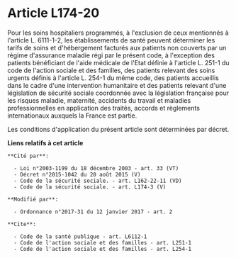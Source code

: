 # Article L174-20

Pour les soins hospitaliers programmés, à l'exclusion de ceux mentionnés à l'article L. 6111-1-2, les établissements de santé
peuvent déterminer les tarifs de soins et d'hébergement facturés aux patients non couverts par un régime d'assurance maladie
régi par le présent code, à l'exception des patients bénéficiant de l'aide médicale de l'Etat définie à l'article L. 251-1 du
code de l'action sociale et des familles, des patients relevant des soins urgents définis à l'article L. 254-1 du même code,
des patients accueillis dans le cadre d'une intervention humanitaire et des patients relevant d'une législation de sécurité
sociale coordonnée avec la législation française pour les risques maladie, maternité, accidents du travail et maladies
professionnelles en application des traités, accords et règlements internationaux auxquels la France est partie. 

Les conditions d'application du présent article sont déterminées par décret.

**Liens relatifs à cet article**

	**Cité par**:

	  - Loi n°2003-1199 du 18 décembre 2003 - art. 33 (VT)
	  - Décret n°2015-1042 du 20 août 2015 (V)
	  - Code de la sécurité sociale. - art. L162-22-11 (VD)
	  - Code de la sécurité sociale. - art. L174-3 (V)

	**Modifié par**:

	  - Ordonnance n°2017-31 du 12 janvier 2017 - art. 2

	**Cite**:

	  - Code de la santé publique - art. L6112-1
	  - Code de l'action sociale et des familles - art. L251-1
	  - Code de l'action sociale et des familles - art. L254-1
